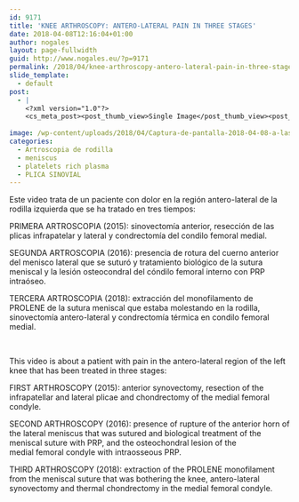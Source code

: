 ```yaml
---
id: 9171
title: 'KNEE ARTHROSCOPY: ANTERO-LATERAL PAIN IN THREE STAGES'
date: 2018-04-08T12:16:04+01:00
author: nogales
layout: page-fullwidth
guid: http://www.nogales.eu/?p=9171
permalink: /2018/04/knee-arthroscopy-antero-lateral-pain-in-three-stages/
slide_template:
  - default
post:
  - |
    <?xml version="1.0"?>
    <cs_meta_post><post_thumb_view>Single Image</post_thumb_view><post_featured_image_as_thumbnail/><post_thumb_audio/><post_thumb_video/><post_thumb_slider/><post_thumb_slider_type/><inside_post_thumb_view>Single Image</inside_post_thumb_view><inside_post_featured_image_as_thumbnail/><inside_post_thumb_audio/><inside_post_thumb_video/><inside_post_thumb_slider/><inside_post_thumb_slider_type/><post_social_sharing>on</post_social_sharing><post_author_info_show>on</post_author_info_show><post_tags_show>on</post_tags_show><post_attachment_show>on</post_attachment_show><page_title/><page_sub_title/><page_subheader_color/><page_subheader_font_color/><header_banner_style>default_header</header_banner_style><header_banner_image/><header_banner_flex_slider>blog</header_banner_flex_slider><custom_slider_id/><sidebar_layout><cs_layout/></sidebar_layout></cs_meta_post>
    
image: /wp-content/uploads/2018/04/Captura-de-pantalla-2018-04-08-a-las-12.01.20.png
categories:
  - Artroscopia de rodilla
  - meniscus
  - platelets rich plasma
  - PLICA SINOVIAL
---
```

Este video trata de un paciente con dolor en la región antero-lateral de la rodilla izquierda que se ha tratado en tres tiempos:

PRIMERA ARTROSCOPIA (2015): sinovectomía anterior, resección de las plicas infrapatelar y lateral y condrectomía del condilo femoral medial.

SEGUNDA ARTROSCOPIA (2016): presencia de rotura del cuerno anterior del menisco lateral que se suturó y tratamiento biológico de la sutura meniscal y la lesión osteocondral del cóndilo femoral interno con PRP intraóseo.

TERCERA ARTROSCOPIA (2018): extracción del monofilamento de PROLENE de la sutura meniscal que estaba molestando en la rodilla, sinovectomía antero-lateral y condrectomía térmica en condilo femoral medial.

&nbsp;

This video is about a patient with pain in the antero-lateral region of the left knee that has been treated in three stages:

FIRST ARTHROSCOPY (2015): anterior synovectomy, resection of the infrapatellar and lateral plicae and chondrectomy of the medial femoral condyle.

SECOND ARTHROSCOPY (2016): presence of rupture of the anterior horn of the lateral meniscus that was sutured and biological treatment of the meniscal suture with PRP, and the osteochondral lesion of the medial femoral condyle with intraosseous PRP.

THIRD ARTHROSCOPY (2018): extraction of the PROLENE monofilament from the meniscal suture that was bothering the knee, antero-lateral synovectomy and thermal chondrectomy in the medial femoral condyle.

&nbsp;



&nbsp;

&nbsp;

&nbsp;

&nbsp;

&nbsp;